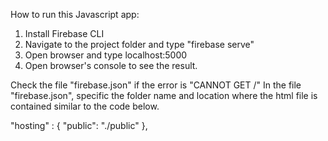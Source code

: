 How to run this Javascript app:
1. Install Firebase CLI
2. Navigate to the project folder and type "firebase serve"
3. Open browser and type localhost:5000
4. Open browser's console to see the result.

Check the file "firebase.json" if the error is "CANNOT GET /"
In the file "firebase.json", specific the folder name and location where the html file is contained similar to the code below.

  "hosting" : {
    "public": "./public"
  },